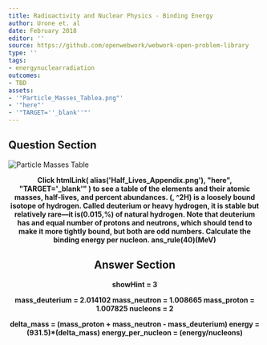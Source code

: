 ```yaml
---
title: Radioactivity and Nuclear Physics - Binding Energy
author: Urone et. al
date: February 2018
editor: ''
source: https://github.com/openwebwork/webwork-open-problem-library
type: ''
tags:
- energynuclearradiation
outcomes:
- TBD
assets:
- '"Particle_Masses_Tablea.png"'
- '"here"'
- '"TARGET=''_blank''"'
---
```


## Question Section 

![Particle Masses Table]("Particle_Masses_Tablea.png")

<center> 

<b>
Click htmlLink( alias('Half_Lives_Appendix.png'), "here", "TARGET='_blank'" ) to see a table of the elements and their atomic masses, half-lives, and percent abundances.
(, ^2H) is a loosely bound isotope of hydrogen. Called deuterium or heavy hydrogen, it is stable but relatively rare—it is(0.015,%) of natural hydrogen. Note that deuterium has and equal number of protons and neutrons, which should tend to make it more tightly bound, but both are odd numbers. Calculate the binding energy per nucleon.
ans_rule(40)(MeV)



## Answer Section

showHint = 3

mass_deuterium = 2.014102
mass_neutron = 1.008665
mass_proton = 1.007825
nucleons = 2

delta_mass = (mass_proton  + mass_neutron - mass_deuterium)
energy = (931.5)*(delta_mass)
energy_per_nucleon = (energy/nucleons)